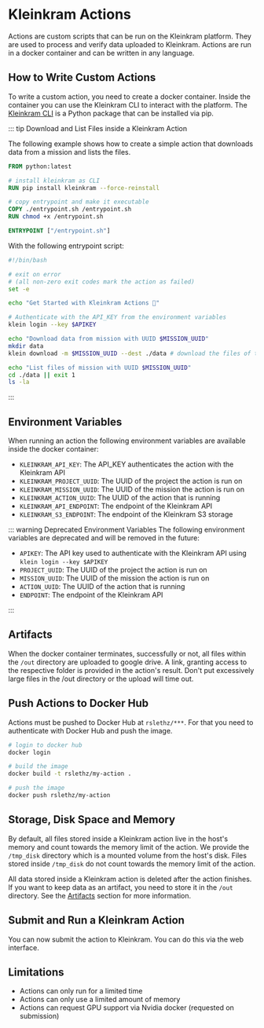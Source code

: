 # Kleinkram Actions

Actions are custom scripts that can be run on the Kleinkram platform. They are used to process and verify data uploaded
to Kleinkram. Actions are run in a docker container and can be written in any language.

## How to Write Custom Actions

To write a custom action, you need to create a docker container. Inside the container you can use the Kleinkram CLI
to interact with the platform. The [Kleinkram CLI](/usage/python/getting-started) is a Python package that can be
installed via pip.

::: tip Download and List Files inside a Kleinkram Action

The following example shows how to create a simple action that downloads data from a mission and lists the files.

```Dockerfile
FROM python:latest

# install kleinkram as CLI
RUN pip install kleinkram --force-reinstall

# copy entrypoint and make it executable
COPY ./entrypoint.sh /entrypoint.sh
RUN chmod +x /entrypoint.sh

ENTRYPOINT ["/entrypoint.sh"]
```

With the following entrypoint script:

```bash
#!/bin/bash

# exit on error
# (all non-zero exit codes mark the action as failed)
set -e

echo "Get Started with Kleinkram Actions 🚀"

# Authenticate with the API_KEY from the environment variables
klein login --key $APIKEY

echo "Download data from mission with UUID $MISSION_UUID"
mkdir data
klein download -m $MISSION_UUID --dest ./data # download the files of the mission

echo "List files of mission with UUID $MISSION_UUID"
cd ./data || exit 1
ls -la
```

:::

## Environment Variables

When running an action the following environment variables are available inside the docker container:

- `KLEINKRAM_API_KEY`: The API_KEY authenticates the action with the Kleinkram API
- `KLEINKRAM_PROJECT_UUID`: The UUID of the project the action is run on
- `KLEINKRAM_MISSION_UUID`: The UUID of the mission the action is run on
- `KLEINKRAM_ACTION_UUID`: The UUID of the action that is running
- `KLEINKRAM_API_ENDPOINT`: The endpoint of the Kleinkram API
- `KLEINKRAM_S3_ENDPOINT`: The endpoint of the Kleinkram S3 storage

::: warning Deprecated Environment Variables
The following environment variables are deprecated and will be removed in the future:

- `APIKEY`: The API key used to authenticate with the Kleinkram API using `klein login --key $APIKEY`
- `PROJECT_UUID`: The UUID of the project the action is run on
- `MISSION_UUID`: The UUID of the mission the action is run on
- `ACTION_UUID`: The UUID of the action that is running
- `ENDPOINT`: The endpoint of the Kleinkram API

:::

## Artifacts

When the docker container terminates, successfully or not, all files within the `/out` directory are uploaded to google
drive.
A link, granting access to the respective folder is provided in the action's result. Don't put excessively large files
in the /out directory or the upload will time out.

## Push Actions to Docker Hub

Actions must be pushed to Docker Hub at `rslethz/***`. For that you need to authenticate with Docker Hub and push the
image.

```bash
# login to docker hub
docker login

# build the image
docker build -t rslethz/my-action .

# push the image
docker push rslethz/my-action
```

## Storage, Disk Space and Memory

By default, all files stored inside a Kleinkram action live in the host's memory and count towards the memory limit of
the action. We provide the `/tmp_disk` directory which is a mounted volume from the host's disk. Files stored
inside `/tmp_disk` do not count towards the memory limit of the action.

All data stored inside a Kleinkram action is deleted after the action finishes. If you want to keep data as an artifact,
you need to store it in the `/out` directory. See the [Artifacts](#artifacts) section for more information.

## Submit and Run a Kleinkram Action

You can now submit the action to Kleinkram. You can do this via the web interface.

## Limitations

- Actions can only run for a limited time
- Actions can only use a limited amount of memory
- Actions can request GPU support via Nvidia docker (requested on submission)
